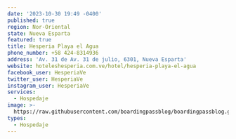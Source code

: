 ```yaml
---
date: '2023-10-30 19:49 -0400'
published: true
region: Nor-Oriental
state: Nueva Esparta
featured: true
title: Hesperia Playa el Agua
phone_number: +58 424-8314936
address: 'Av. 31 de Av. 31 de julio, 6301, Nueva Esparta'
website: hoteleshesperia.com.ve/hotel/hesperia-playa-el-agua
facebook_user: HesperiaVe
twitter_user: HesperiaVe
instagram_user: HesperiaVe
services:
  - Hospedaje
image: >-
  https://raw.githubusercontent.com/boardingpassblog/boardingpassblog.github.io/main/assets/images/HOTEL-HESPERIA.jpg
types:
  - Hospedaje
---
```

